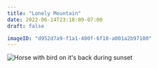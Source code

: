 ```yaml
---
title: "Lonely Mountain"
date: 2022-06-14T23:18:09-07:00
draft: false

imageID: "d952d7a9-f1a1-400f-6f10-a001a2b97100"
---
```


![Horse with bird on it's back during sunset](https://coldwaterchapel.com/cdn-cgi/imagedelivery/0KE9fI8HU0iXQd54xFyZqw/d952d7a9-f1a1-400f-6f10-a001a2b97100/w=1200,sharpen=1)



